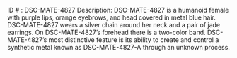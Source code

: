 ID # : DSC-MATE-4827
Description: DSC-MATE-4827 is a humanoid female with purple lips, orange eyebrows, and head covered in metal blue hair. DSC-MATE-4827 wears a silver chain around her neck and a pair of jade earrings. On DSC-MATE-4827’s forehead there is a two-color band. DSC-MATE-4827’s most distinctive feature is its ability to create and control a synthetic metal known as DSC-MATE-4827-A through an unknown process. 